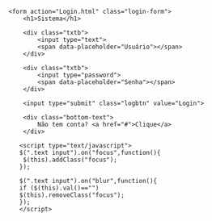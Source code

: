 <!DOCTYPE html>
<html lang="en" dir="ltr">

<head>
    <meta charset="utf 8">
    <title></title>
    <link rel="stylesheet" href="style.css">
    <script src="https://cdnjs.cloudflare.com/ajax/libs/jquery/3.4.1/jquery.min.js"></script>
</head>

<body>
    
    <form action="Login.html" class="login-form">
        <h1>Sistema</h1>
        
        <div class="txtb">
            <input type="text">
            <span data-placeholder="Usuário"></span>
        </div>

        <div class="txtb">
            <input type="password">
            <span data-placeholder="Senha"></span>
        </div>

        <input type="submit" class="logbtn" value="Login">

        <div class="bottom-text">
            Não tem conta? <a href="#">Clique</a>
        </div>
</form>

       <script type="text/javascript">
       $(".text input").on("focus",function(){
        $(this).addClass("focus");
       });

       $(".text input").on("blur",function(){
       if ($(this).val()=="")
       $(this).removeClass("focus");
       });
       </script>
       
</body>
</html>
